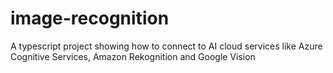 # image-recognition
A typescript project showing how to connect to AI cloud services like Azure Cognitive Services, Amazon Rekognition and Google Vision

